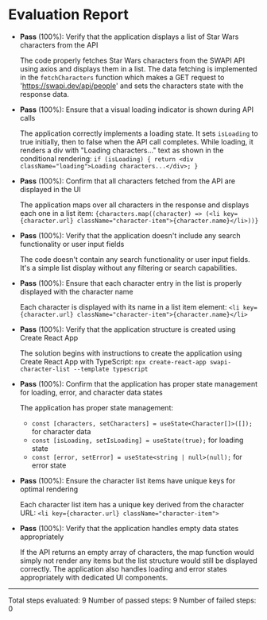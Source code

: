 # Evaluation Report

- **Pass** (100%): Verify that the application displays a list of Star Wars characters from the API
  
  The code properly fetches Star Wars characters from the SWAPI API using axios and displays them in a list. The data fetching is implemented in the `fetchCharacters` function which makes a GET request to 'https://swapi.dev/api/people' and sets the characters state with the response data.

- **Pass** (100%): Ensure that a visual loading indicator is shown during API calls
  
  The application correctly implements a loading state. It sets `isLoading` to true initially, then to false when the API call completes. While loading, it renders a div with "Loading characters..." text as shown in the conditional rendering: `if (isLoading) { return <div className="loading">Loading characters...</div>; }`

- **Pass** (100%): Confirm that all characters fetched from the API are displayed in the UI
  
  The application maps over all characters in the response and displays each one in a list item: `{characters.map((character) => (<li key={character.url} className="character-item">{character.name}</li>))}`

- **Pass** (100%): Verify that the application doesn't include any search functionality or user input fields
  
  The code doesn't contain any search functionality or user input fields. It's a simple list display without any filtering or search capabilities.

- **Pass** (100%): Ensure that each character entry in the list is properly displayed with the character name
  
  Each character is displayed with its name in a list item element: `<li key={character.url} className="character-item">{character.name}</li>`

- **Pass** (100%): Verify that the application structure is created using Create React App
  
  The solution begins with instructions to create the application using Create React App with TypeScript: `npx create-react-app swapi-character-list --template typescript`

- **Pass** (100%): Confirm that the application has proper state management for loading, error, and character data states
  
  The application has proper state management:
  - `const [characters, setCharacters] = useState<Character[]>([]);` for character data
  - `const [isLoading, setIsLoading] = useState(true);` for loading state
  - `const [error, setError] = useState<string | null>(null);` for error state

- **Pass** (100%): Ensure the character list items have unique keys for optimal rendering
  
  Each character list item has a unique key derived from the character URL: `<li key={character.url} className="character-item">`

- **Pass** (100%): Verify that the application handles empty data states appropriately
  
  If the API returns an empty array of characters, the map function would simply not render any items but the list structure would still be displayed correctly. The application also handles loading and error states appropriately with dedicated UI components.

---

Total steps evaluated: 9
Number of passed steps: 9
Number of failed steps: 0